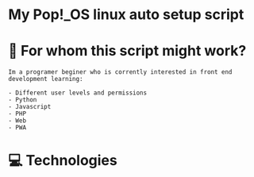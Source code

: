 # My Pop!\_OS linux auto setup script

# :pencil: For whom this script might work?

<div>

    Im a programer beginer who is corrently interested in front end development learning:

    - Different user levels and permissions
    - Python
    - Javascript
    - PHP
    - Web
    - PWA

</div>

# :computer: Technologies
